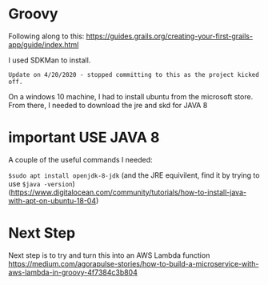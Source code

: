 # Groovy

Following along to this: https://guides.grails.org/creating-your-first-grails-app/guide/index.html

I used SDKMan to install.

`Update on 4/20/2020 - stopped committing to this as the project kicked off.`

On a windows 10 machine, I had to install ubuntu from the microsoft store. From there, I needed to download the jre and skd for JAVA 8
# important USE JAVA 8

A couple of the useful commands I needed:

`$sudo apt install openjdk-8-jdk` (and the JRE equivilent, find it by trying to use `$java -version`) (https://www.digitalocean.com/community/tutorials/how-to-install-java-with-apt-on-ubuntu-18-04) 

# Next Step

Next step is to try and turn this into an AWS Lambda function
https://medium.com/agorapulse-stories/how-to-build-a-microservice-with-aws-lambda-in-groovy-4f7384c3b804 
